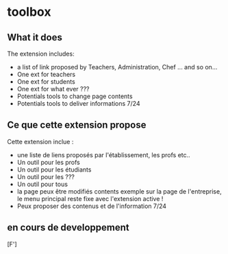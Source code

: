 # toolbox  

## What it does ##

The extension includes:

* a list of link proposed by Teachers, Administration, Chef ... and so on...
* One ext for teachers
* One ext for students
* One ext for what ever ???
* Potentials tools to change page contents 
* Potentials tools to deliver informations 7/24

## Ce que cette extension propose ##

Cette extension inclue :

* une liste de liens proposés par l'établissement, les profs etc..
* Un outil pour les profs
* Un outil pour les étudiants
* Un outil pour les ???
* Un outil pour tous
* la page peux être modifiés contents 
	exemple sur la page de l'entreprise, le menu principal reste fixe avec l'extension active !
* Peux proposer des contenus et de l'information 7/24


## en cours de developpement ##
[F']



